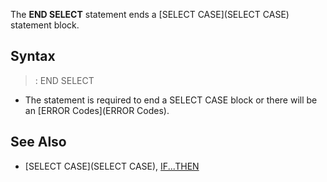 The **END SELECT** statement ends a [SELECT CASE](SELECT CASE) statement block.


## Syntax

> : END SELECT


* The statement is required to end a SELECT CASE block or there will be an [ERROR Codes](ERROR Codes). 



## See Also
 
* [SELECT CASE](SELECT CASE), [IF...THEN](IF...THEN)




